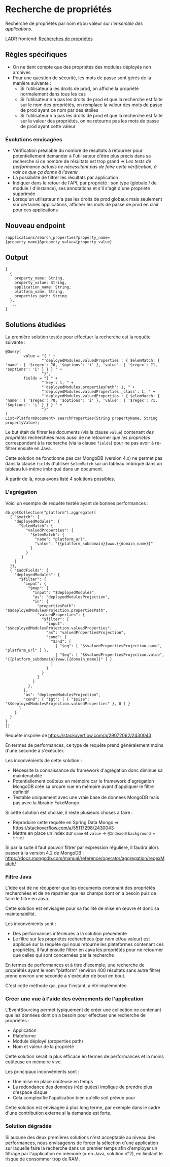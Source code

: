 # Recherche de propriétés

Recherche de propriétés par nom et/ou valeur *sur l'ensemble des applications*.

LADR frontend: [Recherches de propriétés](https://github.com/voyages-sncf-technologies/hesperides-gui/blob/master/tech_docs/lightweight-architecture-decision-records/properties_search.md)

## Règles spécifiques

* On ne tient compte que des propriétés des modules déployés non archivés
* Pour une question de sécurité, les mots de passe sont gérés de la manière suivante :
  * Si l'utilisateur a les droits de prod, on affiche la propriété normalement dans tous les cas
  * Si l'utilisateur n'a pas les droits de prod et que la recherche est faite sur le nom des propriétés, on remplace la valeur des mots de passe de prod ayant ce nom par des étoiles
  * Si l'utilisateur n'a pas les droits de prod et que la recherche est faite sur la valeur des propriétés, on ne retourne pas les mots de passe de prod ayant cette valeur
  
 ### Évolutions envisagées
 
* Vérification préalable du nombre de résultats à retourner pour potentiellement demander à l'utilisateur d'être plus
  précis dans sa recherche si ce nombre de résultats est trop grand => *Les tests de performance actuels ne nécessitent
  pas de faire cette vérification, à voir ce que ça donne à l'avenir*
* La possibilité de filtrer les résultats par application
* Indiquer dans le retour de l'API, par propriété : son type (globale / de module / d'instance), ses annotations et s'il
  s'agit d'une propriété supprimée
* Lorsqu'un utilisateur n'a pas les droits de prod globaux mais seulement sur certaines applications, afficher les mots
  de passe de prod en clair pour ces applications

## Nouveau endpoint

    /applications/search_properties?property_name={property_name}&property_value={property_value}
    
## Output

    [
      {
        property_name: String,
        property_value: String,
        application_name: String,
        platform_name: String,
        properties_path: String
      },
      ...
    ]

## Solutions étudiées

La première solution testée pour effectuer la recherche est la requête suivante :

    @Query(
            value = "{ " +
                    "'deployedModules.valuedProperties': { $elemMatch: { 'name': { '$regex': ?0, '$options': 'i' }, 'value': { '$regex': ?1, '$options': 'i' } } } " +
                    "}",
            fields = "{ " +
                    "'key': 1, " +
                    "'deployedModules.propertiesPath': 1, " +
                    "'deployedModules.valuedProperties._class': 1, " +
                    "'deployedModules.valuedProperties': { $elemMatch: { 'name': { '$regex': ?0, '$options': 'i' }, 'value': { '$regex': ?1, '$options': 'i' } } } " +
                    "}"
    )
    List<PlatformDocument> searchProperties(String propertyName, String propertyValue);

Le but était de filtrer les documents (via la clause `value`) contenant *des propriétés* recherchées mais aussi de ne retourner *que les propriétés* correspondant à la recherche (via la clause `fields`) pour ne pas avoir à re-filtrer ensuite en Java.

Cette solution ne fonctionne pas car MongoDB (version 4.x) ne permet pas dans la clause `fields` d'utiliser `$elemMatch` sur un tableau imbriqué dans un tableau lui-même imbriqué dans un document.

À partir de là, nous avons listé 4 solutions possibles.

### L'agrégation

Voici un exemple de requête testée ayant de bonnes performances :

    db.getCollection("platform").aggregate([
      { "$match": {
        "deployedModules": {
          "$elemMatch": {
             "valuedProperties": {
               "$elemMatch": {
                 "name": "platform_url",
                 "value": "{{platform_subdomain}}www.{{domain_name}}"
               }
             }
           }
        }
      }},
      { "$addFields": {
        "deployedModules": {
          "$filter": {
            "input": {
              "$map": {
                "input": "$deployedModules",
                "as": "deployedModulesProjection",
                "in": {
                  "propertiesPath": "$$deployedModulesProjection.propertiesPath",
                  "valuedProperties": {
                    "$filter": {
                      "input": "$$deployedModulesProjection.valuedProperties",
                      "as": "valuedPropertiesProjection",
                      "cond": {
                        "$and": [
                          { "$eq": [ "$$valuedPropertiesProjection.name", "platform_url" ] },
                          { "$eq": [ "$$valuedPropertiesProjection.value", "{{platform_subdomain}}www.{{domain_name}}" ] }
                        ]
                      }
                    }
                  }             
                }
              },
            },
            "as": "deployedModulesProjection",
            "cond": { "$gt": [ { "$size": "$$deployedModulesProjection.valuedProperties" }, 0 ] }
          }
        }
      }
    }
    ])

Requête inspirée de https://stackoverflow.com/a/29072062/2430043

En termes de performances, ce type de requête prend généralement moins d'une seconde à s'exécuter.

Les inconvénients de cette solution :
* Nécessite la connaissance du framework d'agrégation donc diminue sa maintenabilité
* Potentiellement coûteux en mémoire car le framework d'agrégation MongoDB crée sa propre vue en mémoire avant d'appliquer le filtre définitif
* Testable uniquement avec une vraie base de données MongoDB mais pas avec la librairie FakeMongo

Si cette solution est choisie, il reste plusieurs choses à faire :
* Reproduire cette requête en Spring Data Mongo => https://stackoverflow.com/a/55117298/2430043
* Mettre en place un index sur `name` et `value` => `@Indexed(background = true)`

Si par la suite il faut pouvoir filtrer par expression régulière, il faudra alors passer à la version 4.2 de MongoDB : https://docs.mongodb.com/manual/reference/operator/aggregation/regexMatch/

### Filtre Java

L'idée est de ne récupérer que les documents contenant des propriétés recherchées et de ne rapatrier que les champs dont on a besoin puis de faire le filtre en Java.

Cette solution est envisagée pour sa facilité de mise en œuvre et donc sa maintenabilité.

Les inconvénients sont :
* Des performances inférieures à la solution précédente
* Le filtre sur les propriétés recherchées (par nom et/ou valeur) est appliqué sur la requête qui nous retourne les plateformes contenant ces propriétés, il faut ensuite filtrer en Java les propriétés pour ne retourner que celles qui sont concernées par la recherche

En termes de performances et à titre d'exemple, une recherche de propriétés ayant le nom "platform" (environ 400 résultats sans autre filtre) prend environ une seconde à s'exécuter de bout en bout.

C'est cette méthode qui, pour l'instant, a été implémentée.

### Créer une vue à l'aide des évènements de l'application

L'EventSourcing permet typiquement de créer une collection ne contenant que les données dont on a besoin pour effectuer une recherche de propriétés :
* Application
* Plateforme
* Module déployé (properties path)
* Nom et valeur de la propriété

Cette solution serait la plus efficace en termes de performances et la moins coûteuse en mémoire vive.

Les principaux inconvénients sont :
* Une mise en place coûteuse en temps
* La redondance des données (répliquées) implique de prendre plus d'espace disque
* Cela complexifie l'application bien qu'elle soit prévue pour

Cette solution est envisagée à plus long terme, par exemple dans le cadre d'une contribution externe si la demande est forte.

### Solution dégradée

Si aucune des deux premières solutions n'est acceptable au niveau des performances, nous envisageons de forcer la sélection d'une application sur laquelle faire la recherche dans un premier temps afin d'employer un filtrage par l'application en mémoire (= en Java, solution n°2), en limitant le risque de consommer trop de RAM.
